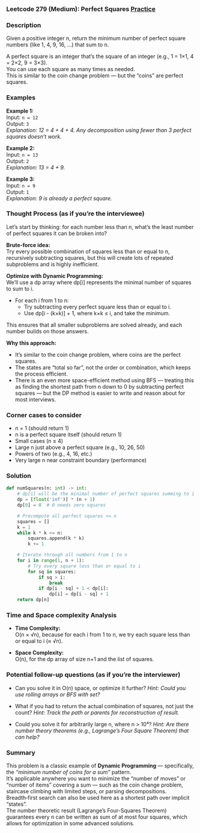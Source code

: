 ### Leetcode 279 (Medium): Perfect Squares [Practice](https://leetcode.com/problems/perfect-squares)

### Description  
Given a positive integer n, return the minimum number of perfect square numbers (like 1, 4, 9, 16, …) that sum to n.

A perfect square is an integer that’s the square of an integer (e.g., 1 = 1×1, 4 = 2×2, 9 = 3×3).  
You can use each square as many times as needed.  
This is similar to the coin change problem — but the “coins” are perfect squares.

### Examples  

**Example 1:**  
Input: `n = 12`  
Output: `3`  
*Explanation: 12 = 4 + 4 + 4. Any decomposition using fewer than 3 perfect squares doesn’t work.*

**Example 2:**  
Input: `n = 13`  
Output: `2`  
*Explanation: 13 = 4 + 9.*

**Example 3:**  
Input: `n = 9`  
Output: `1`  
*Explanation: 9 is already a perfect square.*

### Thought Process (as if you’re the interviewee)  
Let’s start by thinking: for each number less than n, what’s the least number of perfect squares it can be broken into?

**Brute-force idea:**  
Try every possible combination of squares less than or equal to n, recursively subtracting squares, but this will create lots of repeated subproblems and is highly inefficient.

**Optimize with Dynamic Programming:**  
We’ll use a dp array where dp[i] represents the minimal number of squares to sum to i.

- For each i from 1 to n:
    - Try subtracting every perfect square less than or equal to i.
    - Use dp[i - (k×k)] + 1, where k×k ≤ i, and take the minimum.

This ensures that all smaller subproblems are solved already, and each number builds on those answers.

**Why this approach:**  
- It’s similar to the coin change problem, where coins are the perfect squares.
- The states are “total so far”, not the order or combination, which keeps the process efficient.
- There is an even more space-efficient method using BFS — treating this as finding the shortest path from n down to 0 by subtracting perfect squares — but the DP method is easier to write and reason about for most interviews.

### Corner cases to consider  
- n = 1 (should return 1)
- n is a perfect square itself (should return 1)
- Small cases (n ≤ 4)
- Large n just above a perfect square (e.g., 10, 26, 50)
- Powers of two (e.g., 4, 16, etc.)
- Very large n near constraint boundary (performance)

### Solution

```python
def numSquares(n: int) -> int:
    # dp[i] will be the minimal number of perfect squares summing to i
    dp = [float('inf')] * (n + 1)
    dp[0] = 0  # 0 needs zero squares

    # Precompute all perfect squares <= n
    squares = []
    k = 1
    while k * k <= n:
        squares.append(k * k)
        k += 1

    # Iterate through all numbers from 1 to n
    for i in range(1, n + 1):
        # Try every square less than or equal to i
        for sq in squares:
            if sq > i:
                break
            if dp[i - sq] + 1 < dp[i]:
                dp[i] = dp[i - sq] + 1
    return dp[n]
```

### Time and Space complexity Analysis  

- **Time Complexity:**  
  O(n × √n), because for each i from 1 to n, we try each square less than or equal to i (≈ √n).

- **Space Complexity:**  
  O(n), for the dp array of size n+1 and the list of squares.

### Potential follow-up questions (as if you’re the interviewer)  

- Can you solve it in O(n) space, or optimize it further?
  *Hint: Could you use rolling arrays or BFS with set?*

- What if you had to return the actual combination of squares, not just the count?
  *Hint: Track the path or parents for reconstruction of result.*

- Could you solve it for arbitrarily large n, where n > 10⁴?
  *Hint: Are there number theory theorems (e.g., Lagrange’s Four Square Theorem) that can help?*

### Summary
This problem is a classic example of **Dynamic Programming** — specifically, the *“minimum number of coins for a sum”* pattern.  
It’s applicable anywhere you want to minimize the “number of moves” or “number of items” covering a sum — such as the coin change problem, staircase climbing with limited steps, or parsing decompositions.  
Breadth‑first search can also be used here as a shortest path over implicit “states”.  
The number theoretic result (Lagrange’s Four-Squares Theorem) guarantees every n can be written as sum of at most four squares, which allows for optimization in some advanced solutions.